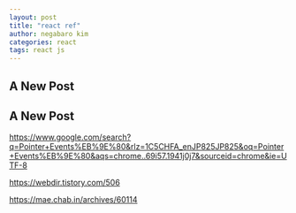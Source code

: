 ```yaml
---
layout: post
title: "react ref"
author: negabaro kim
categories: react
tags: react js
---
```


## A New Post

## A New Post

https://www.google.com/search?q=Pointer+Events%EB%9E%80&rlz=1C5CHFA_enJP825JP825&oq=Pointer+Events%EB%9E%80&aqs=chrome..69i57.1941j0j7&sourceid=chrome&ie=UTF-8

https://webdir.tistory.com/506

https://mae.chab.in/archives/60114
